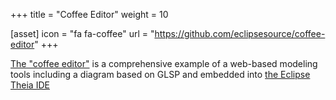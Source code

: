 +++
title = "Coffee Editor"
weight = 10

[asset]
  icon = "fa fa-coffee"
  url = "https://github.com/eclipsesource/coffee-editor"
+++

[The "coffee editor"](https://github.com/eclipsesource/coffee-editor) is a comprehensive example of a web-based modeling tools including a diagram based on GLSP and embedded into [the Eclipse Theia IDE](https://eclipsesource.com/technology/eclipse-theia)
